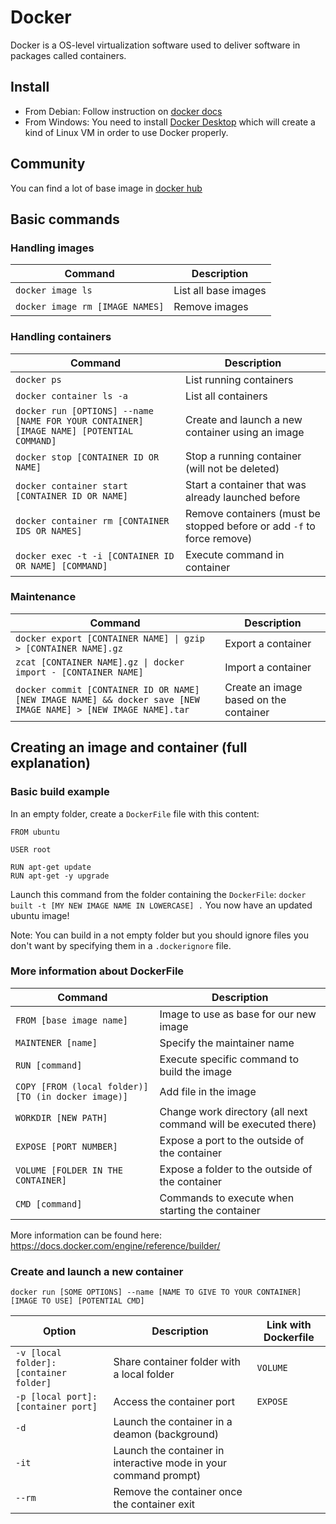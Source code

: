 # Docker

Docker is a  OS-level virtualization software used to deliver software in packages called containers.

## Install

- From Debian: Follow instruction on <a href="https://docs.docker.com/install/linux/docker-ce/debian/">docker docs</a>
- From Windows: You need to install <a href="https://www.docker.com/products/docker-desktop">Docker Desktop</a> which will create a kind of Linux VM in order to use Docker properly.

## Community

You can find a lot of base image in <a href="https://hub.docker.com/search?type=image">docker hub</a>

## Basic commands

### Handling images

|Command|Description|
|-------|-----------|
|`docker image ls`|List all base images|
|`docker image rm [IMAGE NAMES]`|Remove images|

### Handling containers

|Command|Description|
|-------|-----------|
|`docker ps`|List running containers|
|`docker container ls -a`|List all containers|
|`docker run [OPTIONS] --name [NAME FOR YOUR CONTAINER] [IMAGE NAME] [POTENTIAL COMMAND]`|Create and launch a new container using an image|
|`docker stop [CONTAINER ID OR NAME]`|Stop a running container (will not be deleted)|
|`docker container start [CONTAINER ID OR NAME]`|Start a container that was already launched before|
|`docker container rm [CONTAINER IDS OR NAMES]`|Remove containers (must be stopped before or add `-f` to force remove)|
|`docker exec -t -i [CONTAINER ID OR NAME] [COMMAND]`|Execute command in container|

### Maintenance
|Command|Description|
|-------|-----------|
|`docker export [CONTAINER NAME] \| gzip > [CONTAINER NAME].gz`|Export a container|
|`zcat [CONTAINER NAME].gz \| docker import - [CONTAINER NAME]`|Import a container|
|`docker commit [CONTAINER ID OR NAME] [NEW IMAGE NAME] && docker save [NEW IMAGE NAME] > [NEW IMAGE NAME].tar`|Create an image based on the container|

## Creating an image and container (full explanation)

### Basic build example

In an empty folder, create a `DockerFile` file with this content:
```
FROM ubuntu

USER root

RUN apt-get update
RUN apt-get -y upgrade
```

Launch this command from the folder containing the `DockerFile`:
`docker built -t [MY NEW IMAGE NAME IN LOWERCASE] .`
You now have an updated ubuntu image!

Note: You can build in a not empty folder but you should ignore files you don't want by specifying them in a `.dockerignore` file.

### More information about DockerFile

|Command|Description|
|-------|-----------|
|`FROM [base image name]`|Image to use as base for our new image|
|`MAINTENER [name]`|Specify the maintainer name|
|`RUN [command]`|Execute specific command to build the image|
|`COPY [FROM (local folder)] [TO (in docker image)]`|Add file in the image|
|`WORKDIR [NEW PATH]`|Change work directory (all next command will be executed there)|
|`EXPOSE [PORT NUMBER]`|Expose a port to the outside of the container|
|`VOLUME [FOLDER IN THE CONTAINER]`|Expose a folder to the outside of the container|
|`CMD [command]`|Commands to execute when starting the container|

More information can be found here: https://docs.docker.com/engine/reference/builder/

### Create and launch a new container

`docker run [SOME OPTIONS] --name [NAME TO GIVE TO YOUR CONTAINER] [IMAGE TO USE] [POTENTIAL CMD]`

|Option|Description|Link with Dockerfile|
|------|-----------|--------------------|
|`-v [local folder]:[container folder]`|Share container folder with a local folder|`VOLUME`|
|`-p [local port]:[container port]`|Access the container port|`EXPOSE`|
|`-d`|Launch the container in a deamon (background)||
|`-it`|Launch the container in interactive mode in your command prompt)||
|`--rm`|Remove the container once the container exit||

